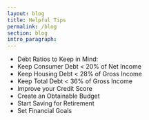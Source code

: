 ```yaml
---
layout: blog
title: Helpful Tips
permalink: /blog
section: blog
intro_paragraph:
---
```



<ul>
    <li> Debt Ratios to Keep in Mind: </li>
    <li> Keep Consumer Debt < 20% of Net Income </li>
    <li> Keep Housing Debt < 28% of Gross Income </li>
    <li> Keep Total Debt < 36% of Gross Income </li>
    <li> Improve your Credit Score </li>
    <li> Create an Obtainable Budget</li>
    <li> Start Saving for Retirement</li>
    <li> Set Financial Goals </li>
    </ul>
